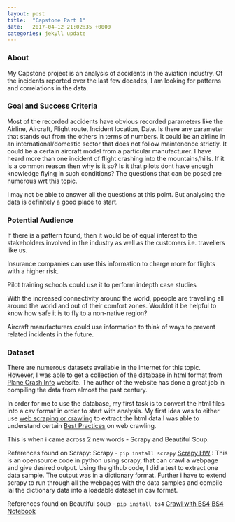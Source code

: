 ```yaml
---
layout: post
title:  "Capstone Part 1"
date:   2017-04-12 21:02:35 +0000
categories: jekyll update
---
```

### About

My Capstone project is an analysis of accidents in the aviation industry. Of the incidents reported over the last few decades, I am looking for patterns and correlations in the data.

### Goal and Success Criteria
Most of the recorded accidents have obvious recorded parameters like the Airline, Aircraft, Flight route, Incident location, Date. 
Is there any parameter that stands out from the others in terms of numbers. 
It could be an airline in an international/domestic sector that does not follow maintenence strictly.
It could be a certain aircraft model from a particular manufacturer. 
I have heard more than one incident of flight crashing into the mountains/hills. 
If it is a common reason then why is it so? Is it that pilots dont have enough knowledge flying in such conditions? 
The questions that can be posed are numerous wrt this topic.
 
I may not be able to answer all the questions at this point. But analysing the data is definitely a good place to start. 

### Potential Audience
If there is a pattern found, then it would be of equal interest to the stakeholders involved in the industry as well as the customers i.e. travellers like us.

Insurance companies can use this information to charge more for flights with a higher risk.

Pilot training schools could use it to perform indepth case studies

With the increased connectivity around the world, ppeople are travelling all around the world and out of their comfort zones. Wouldnt it be helpful to know how safe it is to fly to a non-native region?

Aircraft manufacturers could use information to think of ways to prevent related incidents in the future.

### Dataset

There are numerous datasets available in the internet for this topic. However, I was able to get a collection of the database in html format from [Plane Crash Info][plane-crash-info-db] website. The author of the website has done a great job in compiling the data from almost the past century.

In order for me to use the database, my first task is to convert the html files into a csv format in order to start with analysis. My first idea was to either use [web scraping or crawling][Introduction to crawling] to extract the html data.I was able to understand certain [Best Practices][Crawling-BestPractices] on web crawling.

This is when i came across 2 new words - Scrapy and Beautiful Soup.

References found on Scrapy:
Scrapy - `pip install scrapy`
[Scrapy HW][Scrapy github] : This is an opensource code in python using scrapy, that can crawl a webpage and give desired output. Using the github code, I did a test to extract one data sample. The output was in a dictionary format.
Further i have to extend scrapy to run through all the webpages with the data samples and compile lal the dictionary data into a loadable dataset in csv format.

References found on Beautiful soup - `pip install bs4`
[Crawl with BS4][Beautiful Soup 4]
[BS4 Notebook][BS4 Notebook]


[Crawling-BestPractices]:https://www.import.io/post/how-to-crawl-a-website-the-right-way/
[Introduction to crawling]:http://www-rohan.sdsu.edu/~gawron/python_for_ss/course_core/book_draft/web/web_intro.html
[Beautiful Soup 4]:http://www.pythonforbeginners.com/beautifulsoup/beautifulsoup-4-python
[BS4 Notebook]:http://web.stanford.edu/~zlotnick/TextAsData/Web_Scraping_with_Beautiful_Soup.html
[Scrapy github]:https://github.com/scrapy/quotesbot
[plane-crash-info-db]:http://www.planecrashinfo.com/database.htm